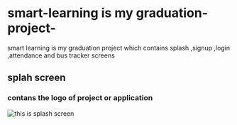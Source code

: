 # smart-learning is my graduation-project-
smart learning is my graduation project which contains splash ,signup ,login ,attendance and bus tracker screens
## splah screen
### contans the logo of project or application
![this is splash screen](https://github.com/alaaEzz1/smart-learning-graduation-project-/blob/master/app/src/main/res/drawable/sees_logo.jpeg)

